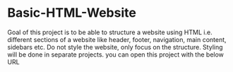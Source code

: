 # Basic-HTML-Website
Goal of this project is to be able  to structure a website using HTML i.e. different sections of a website like header, footer, navigation, main content, sidebars etc. Do not style the website, only focus on the structure. Styling will be done in separate projects.
you can open this project with the below URL 